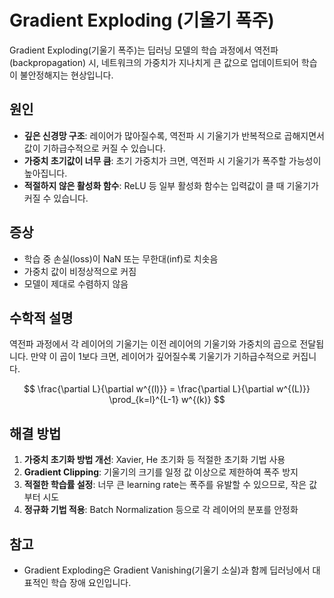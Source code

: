 # Gradient Exploding (기울기 폭주)

Gradient Exploding(기울기 폭주)는 딥러닝 모델의 학습 과정에서 역전파(backpropagation) 시, 네트워크의 가중치가 지나치게 큰 값으로 업데이트되어 학습이 불안정해지는 현상입니다.

## 원인
- **깊은 신경망 구조**: 레이어가 많아질수록, 역전파 시 기울기가 반복적으로 곱해지면서 값이 기하급수적으로 커질 수 있습니다.
- **가중치 초기값이 너무 큼**: 초기 가중치가 크면, 역전파 시 기울기가 폭주할 가능성이 높아집니다.
- **적절하지 않은 활성화 함수**: ReLU 등 일부 활성화 함수는 입력값이 클 때 기울기가 커질 수 있습니다.

## 증상
- 학습 중 손실(loss)이 NaN 또는 무한대(inf)로 치솟음
- 가중치 값이 비정상적으로 커짐
- 모델이 제대로 수렴하지 않음

## 수학적 설명
역전파 과정에서 각 레이어의 기울기는 이전 레이어의 기울기와 가중치의 곱으로 전달됩니다. 만약 이 곱이 1보다 크면, 레이어가 깊어질수록 기울기가 기하급수적으로 커집니다.

$$
\frac{\partial L}{\partial w^{(l)}} = \frac{\partial L}{\partial w^{(L)}} \prod_{k=l}^{L-1} w^{(k)}
$$

## 해결 방법
1. **가중치 초기화 방법 개선**: Xavier, He 초기화 등 적절한 초기화 기법 사용
2. **Gradient Clipping**: 기울기의 크기를 일정 값 이상으로 제한하여 폭주 방지
3. **적절한 학습률 설정**: 너무 큰 learning rate는 폭주를 유발할 수 있으므로, 작은 값부터 시도
4. **정규화 기법 적용**: Batch Normalization 등으로 각 레이어의 분포를 안정화

## 참고
- Gradient Exploding은 Gradient Vanishing(기울기 소실)과 함께 딥러닝에서 대표적인 학습 장애 요인입니다.